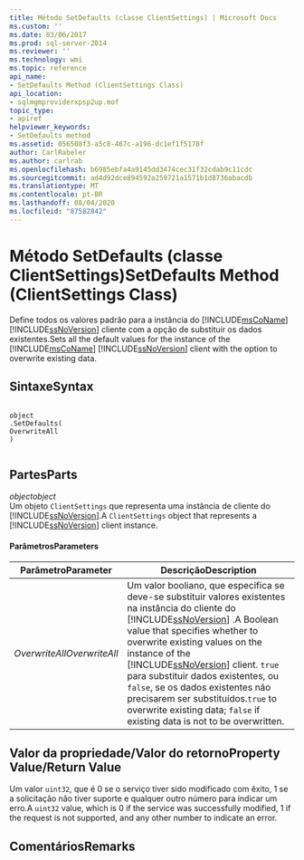 ```yaml
---
title: Método SetDefaults (classe ClientSettings) | Microsoft Docs
ms.custom: ''
ms.date: 03/06/2017
ms.prod: sql-server-2014
ms.reviewer: ''
ms.technology: wmi
ms.topic: reference
api_name:
- SetDefaults Method (ClientSettings Class)
api_location:
- sqlmgmproviderxpsp2up.mof
topic_type:
- apiref
helpviewer_keywords:
- SetDefaults method
ms.assetid: 056508f3-a5c8-467c-a196-dc1ef1f5178f
author: CarlRabeler
ms.author: carlrab
ms.openlocfilehash: b6985ebfa4a9145dd3474cec31f32cdab9c11cdc
ms.sourcegitcommit: ad4d92dce894592a259721a1571b1d8736abacdb
ms.translationtype: MT
ms.contentlocale: pt-BR
ms.lasthandoff: 08/04/2020
ms.locfileid: "87582842"
---
```

# <a name="setdefaults-method-clientsettings-class"></a><span data-ttu-id="75fc3-102">Método SetDefaults (classe ClientSettings)</span><span class="sxs-lookup"><span data-stu-id="75fc3-102">SetDefaults Method (ClientSettings Class)</span></span>
  <span data-ttu-id="75fc3-103">Define todos os valores padrão para a instância do [!INCLUDE[msCoName](../../includes/msconame-md.md)] [!INCLUDE[ssNoVersion](../../includes/ssnoversion-md.md)] cliente com a opção de substituir os dados existentes.</span><span class="sxs-lookup"><span data-stu-id="75fc3-103">Sets all the default values for the instance of the [!INCLUDE[msCoName](../../includes/msconame-md.md)] [!INCLUDE[ssNoVersion](../../includes/ssnoversion-md.md)] client with the option to overwrite existing data.</span></span>  
  
## <a name="syntax"></a><span data-ttu-id="75fc3-104">Sintaxe</span><span class="sxs-lookup"><span data-stu-id="75fc3-104">Syntax</span></span>  
  
```  
  
object  
.SetDefaults(  
OverwriteAll  
)  
  
```  
  
## <a name="parts"></a><span data-ttu-id="75fc3-105">Partes</span><span class="sxs-lookup"><span data-stu-id="75fc3-105">Parts</span></span>  
 <span data-ttu-id="75fc3-106">*object*</span><span class="sxs-lookup"><span data-stu-id="75fc3-106">*object*</span></span>  
 <span data-ttu-id="75fc3-107">Um objeto `ClientSettings` que representa uma instância de cliente do [!INCLUDE[ssNoVersion](../../includes/ssnoversion-md.md)].</span><span class="sxs-lookup"><span data-stu-id="75fc3-107">A `ClientSettings` object that represents a [!INCLUDE[ssNoVersion](../../includes/ssnoversion-md.md)] client instance.</span></span>  
  
#### <a name="parameters"></a><span data-ttu-id="75fc3-108">Parâmetros</span><span class="sxs-lookup"><span data-stu-id="75fc3-108">Parameters</span></span>  
  
|<span data-ttu-id="75fc3-109">Parâmetro</span><span class="sxs-lookup"><span data-stu-id="75fc3-109">Parameter</span></span>|<span data-ttu-id="75fc3-110">Descrição</span><span class="sxs-lookup"><span data-stu-id="75fc3-110">Description</span></span>|  
|---------------|-----------------|  
|<span data-ttu-id="75fc3-111">*OverwriteAll*</span><span class="sxs-lookup"><span data-stu-id="75fc3-111">*OverwriteAll*</span></span>|<span data-ttu-id="75fc3-112">Um valor booliano, que especifica se deve-se substituir valores existentes na instância do cliente do [!INCLUDE[ssNoVersion](../../includes/ssnoversion-md.md)] .</span><span class="sxs-lookup"><span data-stu-id="75fc3-112">A Boolean value that specifies whether to overwrite existing values on the instance of the [!INCLUDE[ssNoVersion](../../includes/ssnoversion-md.md)] client.</span></span> <span data-ttu-id="75fc3-113">`true` para substituir dados existentes, ou `false`, se os dados existentes não precisarem ser substituídos.</span><span class="sxs-lookup"><span data-stu-id="75fc3-113">`true` to overwrite existing data; `false` if existing data is not to be overwritten.</span></span>|  
  
## <a name="property-valuereturn-value"></a><span data-ttu-id="75fc3-114">Valor da propriedade/Valor do retorno</span><span class="sxs-lookup"><span data-stu-id="75fc3-114">Property Value/Return Value</span></span>  
 <span data-ttu-id="75fc3-115">Um valor `uint32`, que é 0 se o serviço tiver sido modificado com êxito, 1 se a solicitação não tiver suporte e qualquer outro número para indicar um erro.</span><span class="sxs-lookup"><span data-stu-id="75fc3-115">A `uint32` value, which is 0 if the service was successfully modified, 1 if the request is not supported, and any other number to indicate an error.</span></span>  
  
## <a name="remarks"></a><span data-ttu-id="75fc3-116">Comentários</span><span class="sxs-lookup"><span data-stu-id="75fc3-116">Remarks</span></span>  
  
